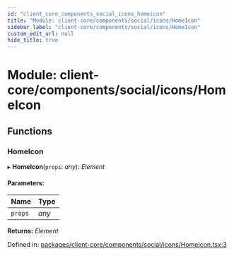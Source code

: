 ```yaml
---
id: "client_core_components_social_icons_homeicon"
title: "Module: client-core/components/social/icons/HomeIcon"
sidebar_label: "client-core/components/social/icons/HomeIcon"
custom_edit_url: null
hide_title: true
---
```


# Module: client-core/components/social/icons/HomeIcon

## Functions

### HomeIcon

▸ **HomeIcon**(`props`: *any*): *Element*

#### Parameters:

Name | Type |
:------ | :------ |
`props` | *any* |

**Returns:** *Element*

Defined in: [packages/client-core/components/social/icons/HomeIcon.tsx:3](https://github.com/xr3ngine/xr3ngine/blob/9d253dc38/packages/client-core/components/social/icons/HomeIcon.tsx#L3)
